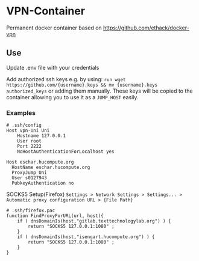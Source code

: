 # VPN-Container
Permanent docker container based on https://github.com/ethack/docker-vpn

## Use
Update .env file with your credentials


Add authorized ssh keys e.g. by using:
`run wget https://github.com/{username}.keys && mv {username}.keys authorized_keys`
or adding them manually.
These keys will be copied to the container allowing you to use it as a `JUMP_HOST` easily.

### Examples
```
# .ssh/config
Host vpn-Uni Uni
    Hostname 127.0.0.1
    User root
    Port 2222
    NoHostAuthenticationForLocalhost yes

Host eschar.hucompute.org
  HostName eschar.hucompute.org
  ProxyJump Uni
  User s0127943
  PubkeyAuthentication no
```
SOCKS5 Setup(Firefox)
`Settings > Network Settings > Settings... > Automatic proxy configuration URL > {File Path}`

```
# .ssh/firefox.pac
function FindProxyForURL(url, host){
    if ( dnsDomainIs(host,"gitlab.texttechnologylab.org") ) {
        return "SOCKS5 127.0.0.1:1080" ;
    }
	if ( dnsDomainIs(host,"isengart.hucompute.org") ) {
        return "SOCKS5 127.0.0.1:1080" ;
    }
}
```